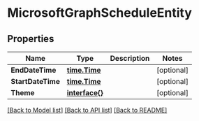 # MicrosoftGraphScheduleEntity

## Properties

Name | Type | Description | Notes
------------ | ------------- | ------------- | -------------
**EndDateTime** | [**time.Time**](time.Time.md) |  | [optional] 
**StartDateTime** | [**time.Time**](time.Time.md) |  | [optional] 
**Theme** | [**interface{}**](.md) |  | [optional] 

[[Back to Model list]](../README.md#documentation-for-models) [[Back to API list]](../README.md#documentation-for-api-endpoints) [[Back to README]](../README.md)


